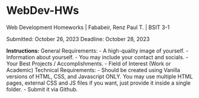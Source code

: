 # WebDev-HWs
Web Development Homeworks | Fababeir, Renz Paul T. | BSIT 3-1

Submitted: October 26, 2023
Deadline: October 28, 2023

**Instructions:**
  General Requirements:
    - A high-quality image of yourself.
    - Information about yourself.
    - You may include your contact and socials.
    - Your Best Projects / Accomplishments.
    - Field of Interest (Work or Academic)
  Technical Requirements:
    - Should be created using Vanilla versions of HTML, CSS, and Javascript ONLY. 
    You may use multiple HTML pages, external CSS and JS files if you want, 
    just provide it inside a single folder.
    - Submit it via Github.

